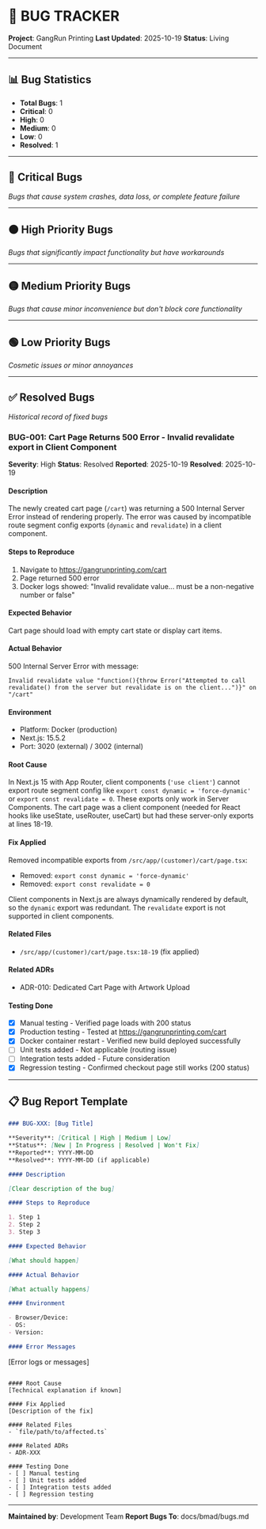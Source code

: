 # 🐛 BUG TRACKER

**Project**: GangRun Printing
**Last Updated**: 2025-10-19
**Status**: Living Document

---

## 📊 Bug Statistics

- **Total Bugs**: 1
- **Critical**: 0
- **High**: 0
- **Medium**: 0
- **Low**: 0
- **Resolved**: 1

---

## 🔴 Critical Bugs

_Bugs that cause system crashes, data loss, or complete feature failure_

---

## 🟠 High Priority Bugs

_Bugs that significantly impact functionality but have workarounds_

---

## 🟡 Medium Priority Bugs

_Bugs that cause minor inconvenience but don't block core functionality_

---

## 🟢 Low Priority Bugs

_Cosmetic issues or minor annoyances_

---

## ✅ Resolved Bugs

_Historical record of fixed bugs_

### BUG-001: Cart Page Returns 500 Error - Invalid revalidate export in Client Component

**Severity**: High
**Status**: Resolved
**Reported**: 2025-10-19
**Resolved**: 2025-10-19

#### Description

The newly created cart page (`/cart`) was returning a 500 Internal Server Error instead of rendering properly. The error was caused by incompatible route segment config exports (`dynamic` and `revalidate`) in a client component.

#### Steps to Reproduce

1. Navigate to https://gangrunprinting.com/cart
2. Page returned 500 error
3. Docker logs showed: "Invalid revalidate value... must be a non-negative number or false"

#### Expected Behavior

Cart page should load with empty cart state or display cart items.

#### Actual Behavior

500 Internal Server Error with message:

```
Invalid revalidate value "function(){throw Error("Attempted to call revalidate() from the server but revalidate is on the client...")}" on "/cart"
```

#### Environment

- Platform: Docker (production)
- Next.js: 15.5.2
- Port: 3020 (external) / 3002 (internal)

#### Root Cause

In Next.js 15 with App Router, client components (`'use client'`) cannot export route segment config like `export const dynamic = 'force-dynamic'` or `export const revalidate = 0`. These exports only work in Server Components. The cart page was a client component (needed for React hooks like useState, useRouter, useCart) but had these server-only exports at lines 18-19.

#### Fix Applied

Removed incompatible exports from `/src/app/(customer)/cart/page.tsx`:

- Removed: `export const dynamic = 'force-dynamic'`
- Removed: `export const revalidate = 0`

Client components in Next.js are always dynamically rendered by default, so the `dynamic` export was redundant. The `revalidate` export is not supported in client components.

#### Related Files

- `/src/app/(customer)/cart/page.tsx:18-19` (fix applied)

#### Related ADRs

- ADR-010: Dedicated Cart Page with Artwork Upload

#### Testing Done

- [x] Manual testing - Verified page loads with 200 status
- [x] Production testing - Tested at https://gangrunprinting.com/cart
- [x] Docker container restart - Verified new build deployed successfully
- [ ] Unit tests added - Not applicable (routing issue)
- [ ] Integration tests added - Future consideration
- [x] Regression testing - Confirmed checkout page still works (200 status)

---

## 📋 Bug Report Template

```markdown
### BUG-XXX: [Bug Title]

**Severity**: [Critical | High | Medium | Low]
**Status**: [New | In Progress | Resolved | Won't Fix]
**Reported**: YYYY-MM-DD
**Resolved**: YYYY-MM-DD (if applicable)

#### Description

[Clear description of the bug]

#### Steps to Reproduce

1. Step 1
2. Step 2
3. Step 3

#### Expected Behavior

[What should happen]

#### Actual Behavior

[What actually happens]

#### Environment

- Browser/Device:
- OS:
- Version:

#### Error Messages
```

[Error logs or messages]

```

#### Root Cause
[Technical explanation if known]

#### Fix Applied
[Description of the fix]

#### Related Files
- `file/path/to/affected.ts`

#### Related ADRs
- ADR-XXX

#### Testing Done
- [ ] Manual testing
- [ ] Unit tests added
- [ ] Integration tests added
- [ ] Regression testing
```

---

**Maintained by**: Development Team
**Report Bugs To**: docs/bmad/bugs.md

